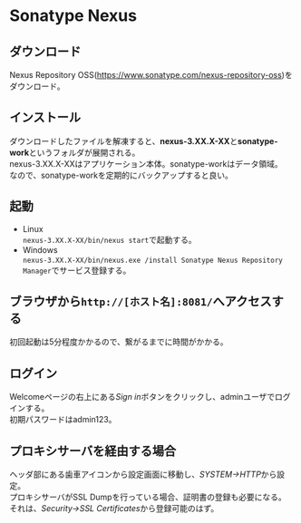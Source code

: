 # Sonatype Nexus

## ダウンロード
Nexus Repository OSS(<https://www.sonatype.com/nexus-repository-oss>)をダウンロード。

## インストール
ダウンロードしたファイルを解凍すると、**nexus-3.XX.X-XX**と**sonatype-work**というフォルダが展開される。  
nexus-3.XX.X-XXはアプリケーション本体。sonatype-workはデータ領域。  
なので、sonatype-workを定期的にバックアップすると良い。

## 起動
* Linux  
`nexus-3.XX.X-XX/bin/nexus start`で起動する。
* Windows  
`nexus-3.XX.X-XX/bin/nexus.exe /install Sonatype Nexus Repository Manager`でサービス登録する。

## ブラウザから`http://[ホスト名]:8081/`へアクセスする
初回起動は5分程度かかるので、繋がるまでに時間がかかる。

## ログイン
Welcomeページの右上にある*Sign in*ボタンをクリックし、adminユーザでログインする。  
初期パスワードはadmin123。

## プロキシサーバを経由する場合
ヘッダ部にある歯車アイコンから設定画面に移動し、*SYSTEM→HTTP*から設定。  
プロキシサーバがSSL Dumpを行っている場合、証明書の登録も必要になる。  
それは、*Security→SSL Certificates*から登録可能のはず。
